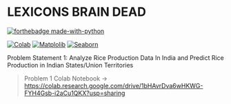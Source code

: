 # LEXICONS BRAIN DEAD

[![forthebadge made-with-python](http://ForTheBadge.com/images/badges/made-with-python.svg)](https://www.python.org/)

[![Colab](https://img.shields.io/badge/Google-Colab-gold.svg)]([https://shields.io/](https://colab.research.google.com/))
[![Matplolib](https://img.shields.io/badge/Visualization-Matplolib-red.svg)]([https://shields.io/](https://google.com/))
[![Seaborn](https://img.shields.io/badge/Visualization-Seaborn-red.svg)]([https://shields.io/](https://google.com/))


Problem Statement 1: Analyze Rice Production Data In India and Predict Rice Production in Indian States/Union Territories

> Problem 1 Colab Notebook -> https://colab.research.google.com/drive/1bHAvrDva6wHKWG-FYH4Gsb-i2aCu1QKX?usp=sharing
